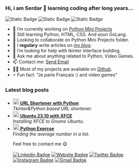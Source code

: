 ### Hi, i am Serdar 👋 learning coding after long years...

![Static Badge](https://img.shields.io/badge/IDE-VsCode-blue)
![Static Badge](https://img.shields.io/badge/python-tkinter-blue?logo=python)
![Static Badge](https://img.shields.io/badge/HTML-CSS-orange)

- 🔭 I’m currently working on [Python Mini Projects](https://github.com/storlak/PythonMiniProjects)
- 🌱 Still learning Python, HTML, CSS. And soon GoLang.
- 👯 Looking to collaborate on Python Mini Projects folder.
- 📝 I <strong>regulary</strong> write articles on <a href="https://torsland.wordpress.com">my blog</a>.
- 🤔 I’m looking for help with tkinter interface building.
- 💬 Ask me about anything related to Python, Video Games.
- 📫 Contact me: <a href="mailto:email@example.com, secondemail@example.com">Send Email</a>
- 👨‍💻 Most of my projects are available on <a href="https://github.com/storlak?tab=repositories">Github</a>.</li>
- ⚡ Fun fact: "Je parle Français :) and video games"

<h3>Latest blog posts</h3>
<ul>
  <li><a href="https://torsland.wordpress.com/2024/03/25/python-ile-url-kisaltici/"target="_blank"><b><img src="https://torsland.files.wordpress.com/2024/03/ekran-goruntusu-2024-03-25-195539.png" width="20" alt="new" /> URL Shortener with Python</b></a><br/><i>Tkinter&Python based URL shortener.</i></li>

 <li><a href="https://torsland.wordpress.com/2024/03/18/ubuntu-23-10-ile-xfce/"><b><img src="https://ubuntuhandbook.org/wp-content/uploads/2020/07/change-displaymanager.png" width="20" alt="new" /> Ubuntu 23.10 with XFCE</b></a><br/><i>Installing XFCE to Gnome Ubuntu.</i></li>

 <li><a href="https://torsland.wordpress.com/2024/01/09/python-exercises-finding-the-average-of-numbers-in-a-list/"><b><img src="https://www.kindpng.com/picc/m/159-1595848_python-logo-png-transparent-background-python-logo-png.png" width="20" alt="new" /> Python Exercse</b></a><br/><i>Finding the average number in a list.</i></li>

Feel free to contact me :yum:
<br><br>
[![Linkedin Badge](https://img.shields.io/badge/-storlak-blue?style=flat&logo=Linkedin&logoColor=white&link=https://www.linkedin.com/in/serdartorlak/)](https://www.linkedin.com/in/serdartorlak/)
[![Website Badge](https://img.shields.io/badge/-torsland-47CCCC?style=flat&logo=Google-Chrome&logoColor=white&link=https://torsland.wordpress.com)](https://torsland.wordpress.com)
[![Twitter Badge](https://img.shields.io/badge/-@serdartorlak-1ca0f1?style=flat&labelColor=1ca0f1&logo=twitter&logoColor=white&link=https://twitter.com/serdartorlak)](https://twitter.com/serdartorlak)
[![Instagram Badge](https://img.shields.io/badge/-@serdartorlak1-purple?style=flat&logo=instagram&logoColor=white&link=https://instagram.com/serdartorlak1/)](https://instagram.com/serdartorlak1)
[![Gmail Badge](https://img.shields.io/badge/-serdartorlak-c14438?style=flat&logo=Gmail&logoColor=white&link=mailto:serdartorlak@gmail.com)](mailto:serdartorlak@gmail.com)
